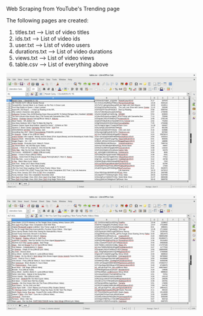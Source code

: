 Web Scraping from YouTube's Trending page

The following pages are created:
  1. titles.txt 	--> List of video titles
  2. ids.txt 		--> List of video ids
  3. user.txt 		--> List of video users
  4. durations.txt	-->	List of video durations
  5. views.txt		-->	List of video views
  6. table.csv		--> List of everything above
  
![program-execution](images/screenshot_1.png)

![program-execution](images/screenshot_2.png)